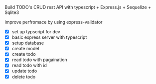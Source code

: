 Build TODO's CRUD rest API with typescript + Express.js + Sequelize + Sqlite3

improve perfromace by using express-validator

- [x] set up typscript for dev
- [x] basic express server with typescript
- [x] setup database
- [x] create model
- [x] create todo
- [x] read todo with pagaination
- [x] read todo with id
- [x] update todo
- [x] delete todo
